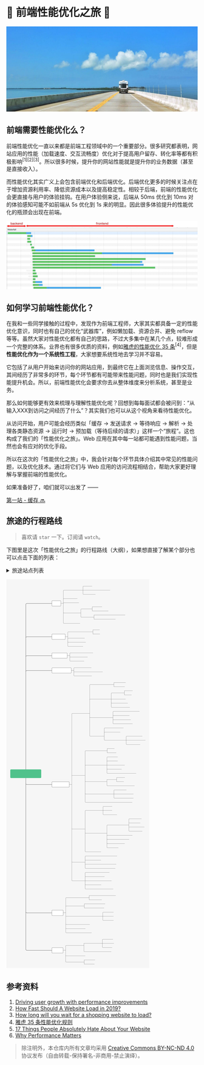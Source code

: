 # 🚵 前端性能优化之旅 🚀

![intro](./img/intro.jpg)

## 前端需要性能优化么？

前端性能优化一直以来都是前端工程领域中的一个重要部分。很多研究都表明，网站应用的性能（加载速度、交互流畅度）优化对于提高用户留存、转化率等都有积极影响<sup>[1]</sup><sup>[2]</sup><sup>[3]</sup>。所以很多时候，提升你的网站性能就是提升你的业务数据（甚至是直接收入）。

而性能优化其实广义上会包含前端优化和后端优化。后端优化更多的时候关注点在于增加资源利用率、降低资源成本以及提高稳定性。相较于后端，前端的性能优化会更直接与用户的体验挂钩。在用户体验侧来说，后端从 50ms 优化到 10ms 对的体验感知可能不如前端从 5s 优化到 1s 来的明显。因此很多体验提升的性能优化的瓶颈会出现在前端。

![waterfall](./img/waterfall.jpg)

## 如何学习前端性能优化？

在我和一些同学接触的过程中，发现作为前端工程师，大家其实都具备一定的性能优化意识，同时也有自己的优化“武器库”，例如懒加载、资源合并、避免 reflow 等等。虽然大家对性能优化都有自己的思路，不过大多集中在某几个点，较难形成一个完整的体系。业界也有很多优质的资料，例如[雅虎的性能优化 35 条](https://github.com/creeperyang/blog/issues/1)<sup>[4]</sup>，但是**性能优化作为一个系统性工程**，大家想要系统性地去学习并不容易。

它包括了从用户开始来访问你的网站应用，到最终它在上面浏览信息、操作交互，其间经历了非常多的环节，每个环节都有可能带来性能问题，同时也是我们实现性能提升机会。所以，前端性能优化会要求你去从整体维度来分析系统，甚至是业务。

那么如何能够更有效来梳理与理解性能优化呢？回想到每每面试都会被问到：“从输入XXX到访问之间经历了什么”？其实我们也可以从这个视角来看待性能优化。

从访问开始，用户可能会经历类似「缓存 -> 发送请求 -> 等待响应 -> 解析 -> 处理各类静态资源 -> 运行时 -> 预加载（等待后续的请求）」这样一个“旅程”。这也构成了我们的「性能优化之旅」。Web 应用在其中每一站都可能遇到性能问题，当然也会有应对的优化手段。

所以在这次的「性能优化之旅」中，我会针对每个环节具体介绍其中常见的性能问题，以及优化技术。通过将它们与 Web 应用的访问流程相结合，帮助大家更好理解与掌握前端的性能优化。

如果准备好了，咱们就可以出发了 ——

[第一站 - 缓存 🔜](../1-cache/README.md)

## 旅途的行程路线

> 喜欢请 `star` 一下。订阅请 `watch`。

下图里是这次「性能优化之旅」的行程路线（大纲），如果想直接了解某个部分也可以点击下面的列表：

<details>
<summary>旅途站点列表</summary>

- [第一站 - 缓存](./1-cache/README.md)
- [第二站 - 发送请求](./2-request/README.md)
- [第三站 - 服务端处理](./3-response/README.md)
- [第四站 - 下载与解析页面](./4-parse/README.md)
- [第五站 - 页面静态资源](./5-subresources/README.md)
  - [JavaScript](./5-subresources/javascript.md)
  - [CSS](./5-subresources/css.md)
  - [图片](./5-subresources/image.md)
  - [字体](./5-subresources/font.md)
  - [视频](./5-subresources/video.md)
- [第六站 - 运行时](./6-runtime/README.md)
- [第七站 - 预加载](./7-preload/README.md)
- [尾声](./END.md)
- TODO:
  - 性能指标
  - 性能监控

</details>

![overall](./img/overall.svg)

## 参考资料

1. [Driving user growth with performance improvements](https://medium.com/@Pinterest_Engineering/driving-user-growth-with-performance-improvements-cfc50dafadd7)
1. [How Fast Should A Website Load in 2019?](https://www.hobo-web.co.uk/your-website-design-should-load-in-4-seconds/)
1. [How long will you wait for a shopping website to load?](https://www.bbc.com/news/business-37100091)
1. [雅虎 35 条性能优化规则](https://github.com/creeperyang/blog/issues/1)
1. [17 Things People Absolutely Hate About Your Website](https://blog.hubspot.com/blog/tabid/6307/bid/32307/15-things-people-absolutely-hate-about-your-website.aspx)
1. [Why Performance Matters](https://developers.google.com/web/fundamentals/performance/why-performance-matters/)

> 除注明外，本仓库内所有文章均采用 [Creative Commons BY-NC-ND 4.0](https://creativecommons.org/licenses/by-nc-nd/4.0/deed.zh) 协议发布（自由转载-保持署名-非商用-禁止演绎）。
